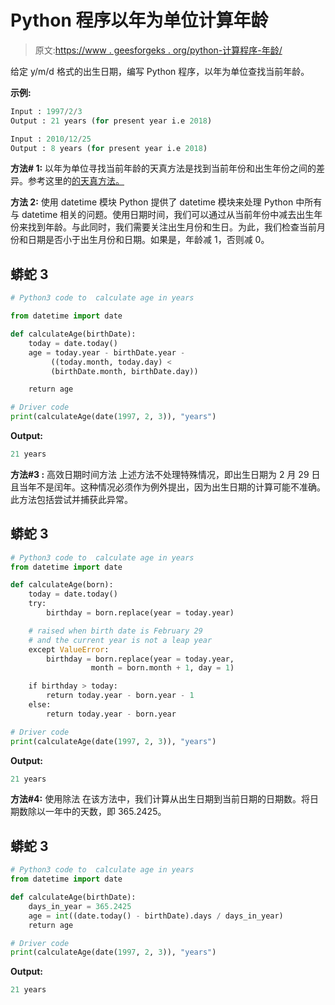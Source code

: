 # Python 程序以年为单位计算年龄

> 原文:[https://www . geesforgeks . org/python-计算程序-年龄/](https://www.geeksforgeeks.org/python-program-to-calculate-age-in-year/)

给定 y/m/d 格式的出生日期，编写 Python 程序，以年为单位查找当前年龄。

**示例:**

```py
Input : 1997/2/3
Output : 21 years (for present year i.e 2018)

Input : 2010/12/25
Output : 8 years (for present year i.e 2018)
```

**方法# 1:**
以年为单位寻找当前年龄的天真方法是找到当前年份和出生年份之间的差异。参考这里的[的天真方法。](https://www.geeksforgeeks.org/program-calculate-age/)

**方法 2:** 使用 datetime 模块
Python 提供了 datetime 模块来处理 Python 中所有与 datetime 相关的问题。使用日期时间，我们可以通过从当前年份中减去出生年份来找到年龄。与此同时，我们需要关注出生月份和生日。为此，我们检查当前月份和日期是否小于出生月份和日期。如果是，年龄减 1，否则减 0。

## 蟒蛇 3

```py
# Python3 code to  calculate age in years

from datetime import date

def calculateAge(birthDate):
    today = date.today()
    age = today.year - birthDate.year -
         ((today.month, today.day) <
         (birthDate.month, birthDate.day))

    return age

# Driver code
print(calculateAge(date(1997, 2, 3)), "years")
```

**Output:** 

```py
21 years
```

**方法#3 :** 高效日期时间方法
上述方法不处理特殊情况，即出生日期为 2 月 29 日且当年不是闰年。这种情况必须作为例外提出，因为出生日期的计算可能不准确。此方法包括尝试并捕获此异常。

## 蟒蛇 3

```py
# Python3 code to  calculate age in years
from datetime import date

def calculateAge(born):
    today = date.today()
    try:
        birthday = born.replace(year = today.year)

    # raised when birth date is February 29
    # and the current year is not a leap year
    except ValueError:
        birthday = born.replace(year = today.year,
                  month = born.month + 1, day = 1)

    if birthday > today:
        return today.year - born.year - 1
    else:
        return today.year - born.year

# Driver code
print(calculateAge(date(1997, 2, 3)), "years")
```

**Output:** 

```py
21 years
```

**方法#4:** 使用除法
在该方法中，我们计算从出生日期到当前日期的日期数。将日期数除以一年中的天数，即 365.2425。

## 蟒蛇 3

```py
# Python3 code to  calculate age in years
from datetime import date

def calculateAge(birthDate):
    days_in_year = 365.2425   
    age = int((date.today() - birthDate).days / days_in_year)
    return age

# Driver code
print(calculateAge(date(1997, 2, 3)), "years")
```

**Output:** 

```py
21 years
```